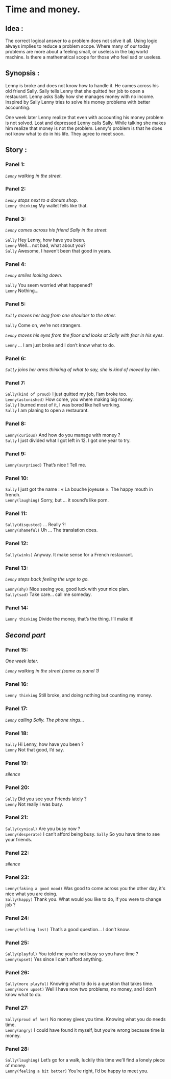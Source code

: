 # Time and money.

## Idea : 

The correct logical answer to a problem does not solve it all. Using logic always implies to reduce a problem scope. 
Where many of our today problems are more about a feeling small, or useless in the big world machine. 
Is there a mathematical scope for those who feel sad or useless. 

## Synopsis :

Lenny is broke and does not know how to handle it. 
He cames across his old friend Sally. 
Sally tells Lenny that she quitted her job to open a restaurant.
Lenny asks Sally how she manages money with no income. 
Inspired by Sally Lenny tries to solve his money problems with better accounting.  

One week later Lenny realize that even with accounting his money problem is not solved. 
Lost and depressed Lenny calls Sally. 
While talking she makes him realize that money is not the problem.
Lenny's problem is that he does not know what to do in his life.
They agree to meet soon.

## Story :


### Panel 1:

*`Lenny` walking in the street.*

### Panel 2:

*`Lenny` stops next to a donuts shop.*  
`Lenny thinking` My wallet fells like that.

### Panel 3:

*`Lenny` comes across his friend Sally in the street.*

`Sally` Hey Lenny, how have you been.  
`Lenny` Well… not bad, what about you?  
`Sally` Awesome, I haven’t been that good in years.

### Panel 4:

*`Lenny` smiles looking down.*

`Sally` You seem worried what happened?    
`Lenny` Nothing…

### Panel 5:

*`Sally` moves her bag from one shoulder to the other.*

`Sally` Come on, we’re not strangers.

*`Lenny` moves his eyes from the floor and looks at Sally with fear in his eyes.*

`Lenny` … I am just broke and I don’t know what to do.

### Panel 6:

*`Sally` joins her arms thinking of what to say, she is kind of moved by him.*

### Panel 7:

`Sally(kind of proud)` I just quitted my job, I’am broke too.  
`Lenny(astonished)` How come, you where making big money.  
`Sally` I burned most of it, I was bored like hell working.  
`Sally` I am planing to open a restaurant.  

### Panel 8:

`Lenny(curious)` And how do you manage with money ?  
`Sally` I just divided what I got left in 12. I got one year to try.

### Panel 9:

`Lenny(surprised)` That’s nice ! Tell me.

### Panel 10:

`Sally` I just got the name : « La bouche joyeuse ». The happy mouth in french.  
`Lenny(laughing)` Sorry, but … it sound’s like porn.

### Panel 11:

`Sally(disgusted)` … Really ?!  
`Lenny(shameful)` Uh … The translation does.

### Panel 12:

`Sally(winks)` Anyway. It make sense for a French restaurant.

### Panel 13:

*`Lenny` steps back feeling the urge to go.*

`Lenny(shy)` Nice seeing you, good luck with your nice plan.  
`Sally(sad)` Take care… call me someday.

### Panel 14:

`Lenny thinking` Divide the money, that’s the thing. I’ll make it!

*Second part*
-----

### Panel 15:

*One week later.*

*`Lenny` walking in the street.(same as panel 1)*

### Panel 16:

`Lenny thinking` Still broke, and doing nothing but counting my money.

### Panel 17:

*`Lenny` calling Sally. The phone rings…*

### Panel 18:

`Sally` Hi Lenny, how have you been ?  
`Lenny` Not that good, I’d say.

### Panel 19:

*silence*

### Panel 20:

`Sally` Did you see your Friends lately ?  
`Lenny` Not really I was busy.

### Panel 21:

`Sally(cynical)` Are you busy now ?  
`Lenny(desperate)` I can’t afford being busy.
`Sally` So you have time to see your friends.  

### Panel 22:

*silence*

### Panel 23:

`Lenny(faking a good mood)` Was good to come across you the other day, it's nice what you are doing.  
`Sally(happy)` Thank you. What would you like to do, if you were to change job ?

### Panel 24:

`Lenny(felling lost)` That’s a good question… I don’t know.

### Panel 25:

`Sally(playful)` You told me you're not busy so you have time ?  
`Lenny(upset)` Yes since I can’t afford anything.

### Panel 26:

`Sally(more playful)` Knowing what to do is a question that takes time.  
`Lenny(more upset)` Well I have now two problems, no money, and I don’t know what to do.

### Panel 27:

`Sally(proud of her)` No money gives you time. Knowing what you do needs time.  
`Lenny(angry)` I could have found it myself, but you’re wrong because time is money.

### Panel 28:

`Sally(laughing)` Let’s go for a walk, luckily this time we’ll find a lonely piece of money.  
`Lenny(feeling a bit better)` You’re right, I’d be happy to meet you.


